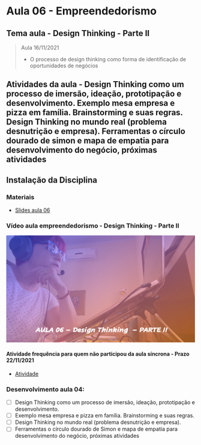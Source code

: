 # Aula 06 - Empreendedorismo
## Tema aula - Design Thinking - Parte II

> Aula 16/11/2021
> 
> * O processo de design thinking como forma de identificação de oportunidades de negócios 

## Atividades da aula - Design Thinking como um processo de imersão, ideação, prototipação e desenvolvimento. Exemplo mesa empresa e pizza em família. Brainstorming e suas regras. Design Thinking no mundo real (problema desnutrição e empresa). Ferramentas o círculo dourado de simon e mapa de empatia para desenvolvimento do negócio, próximas atividades

## Instalação da Disciplina

### Materiais

- [Slides aula 06](Aula_6_design_thinking_Parte2.pdf)

### Vídeo aula empreendedorismo -  Design Thinking - Parte II

[![Aula - Design Thinking Parte II](capa_aula6.png)](https://www.youtube.com/watch?v=kpPQDioXlrs)


####  Atividade frequência para quem não participou da aula síncrona - Prazo 22/11/2021

- [Atividade](https://forms.gle/iErxz3NxtHjNACr86)

### Desenvolvimento aula 04: 

- [ ]  Design Thinking como um processo de imersão, ideação, prototipação e desenvolvimento. 
- [ ]  Exemplo mesa empresa e pizza em família. Brainstorming e suas regras. 
- [ ]  Design Thinking no mundo real (problema desnutrição e empresa). 
- [ ]  Ferramentas o círculo dourado de Simon e mapa de empatia para desenvolvimento do negócio, próximas atividades
